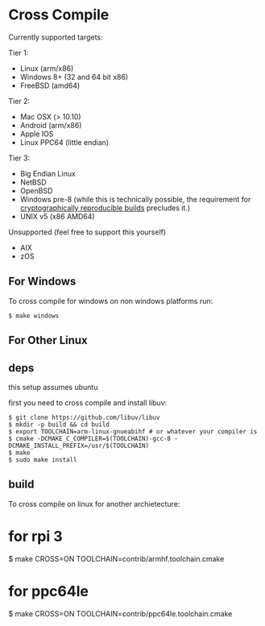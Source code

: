 # Cross Compile

Currently supported targets:

Tier 1:

* Linux (arm/x86)
* Windows 8+ (32 and 64 bit x86)
* FreeBSD (amd64)

Tier 2:

* Mac OSX (> 10.10)
* Android (arm/x86)
* Apple IOS
* Linux PPC64 (little endian)

Tier 3:

* Big Endian Linux
* NetBSD
* OpenBSD
* Windows pre-8 (while this is technically possible, the requirement for [cryptographically reproducible builds](https://reproducible-builds.org/) precludes it.)
* UNIX v5 (x86 AMD64)

Unsupported (feel free to support this yourself)

* AIX
* zOS

## For Windows

To cross compile for windows on non windows platforms run:

    $ make windows

## For Other Linux

## deps

this setup assumes ubuntu

first you need to cross compile and install libuv:

    $ git clone https://github.com/libuv/libuv
    $ mkdir -p build && cd build
    $ export TOOLCHAIN=arm-linux-gnueabihf # or whatever your compiler is
    $ cmake -DCMAKE_C_COMPILER=$(TOOLCHAIN)-gcc-8 -DCMAKE_INSTALL_PREFIX=/usr/$(TOOLCHAIN)
    $ make
    $ sudo make install

## build

To cross compile on linux for another archietecture:

   # for rpi 3
   $ make CROSS=ON TOOLCHAIN=contrib/armhf.toolchain.cmake

   # for ppc64le
   $ make CROSS=ON TOOLCHAIN=contrib/ppc64le.toolchain.cmake
